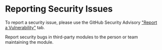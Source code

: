 # Reporting Security Issues

To report a security issue, please use the GitHub Security Advisory ["Report a Vulnerability"](https://github.com/Jakobg1215/source-wrench/security) tab.

Report security bugs in third-party modules to the person or team maintaining the module.
